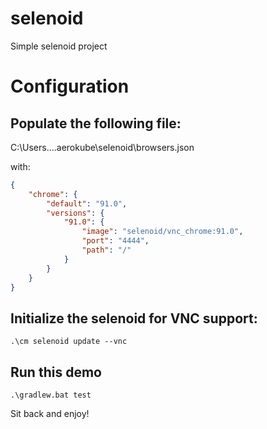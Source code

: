 # selenoid
Simple selenoid project

# Configuration

## Populate the following file:

C:\Users\...\.aerokube\selenoid\browsers.json

with:

```json
{
    "chrome": {
        "default": "91.0",
        "versions": {
            "91.0": {
                "image": "selenoid/vnc_chrome:91.0",
                "port": "4444",
                "path": "/"
            }
        }
    }
}
```
## Initialize the selenoid for VNC support:

```
.\cm selenoid update --vnc
```

## Run this demo

```
.\gradlew.bat test
```

Sit back and enjoy!